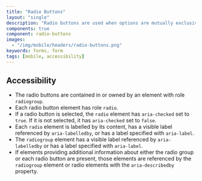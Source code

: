 ```yaml
---
title: "Radio Buttons"
layout: "single"
description: "Radio buttons are used when options are mutually exclusive."
components: true
component: radio-buttons
images:
  - "/img/mobile/headers/radio-buttons.png"
keywords: forms, form
tags: [mobile, accessibility]
---
```


## Accessibility

- The radio buttons are contained in or owned by an element with role `radiogroup`.
- Each radio button element has role `radio`.
- If a radio button is selected, the `radio` element has `aria-checked` set to `true`. If it is not selected, it has `aria-checked` set to `false`.
- Each `radio` element is labelled by its content, has a visible label referenced by `aria-labelledby`, or has a label specified with `aria-label`.
- The `radiogroup` element has a visible label referenced by `aria-labelledby` or has a label specified with `aria-label`.
- If elements providing additional information about either the radio group or each radio button are present, those elements are referenced by the `radiogroup` element or radio elements with the `aria-describedby` property.

